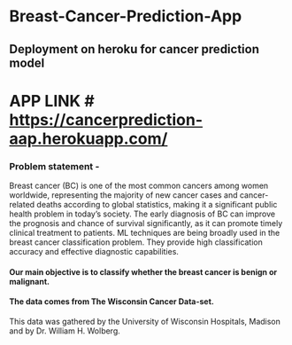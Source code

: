 # Breast-Cancer-Prediction-App
## Deployment on heroku for cancer prediction model

# APP LINK # https://cancerprediction-aap.herokuapp.com/

### Problem statement -
Breast cancer (BC) is one of the most common cancers among women worldwide, representing the majority of new cancer cases and cancer-related deaths according to global statistics, making it a significant public health problem in today’s society. The early diagnosis of BC can improve the prognosis and chance of survival significantly, as it can promote timely clinical treatment to patients. ML techniques are being broadly used in the breast cancer classification problem. They provide high classification accuracy and effective diagnostic capabilities.
#### Our main objective is to classify whether the breast cancer is benign or malignant.

#### The data comes from The Wisconsin Cancer Data-set. 
This data was gathered by the University of Wisconsin Hospitals, Madison and by Dr. William H. Wolberg.
